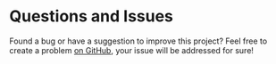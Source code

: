 # Questions and Issues

Found a bug or have a suggestion to improve this project? Feel free to create a problem [on GitHub](https://github.com/Pavlusha311245/nginx-unit-php-sdk/issues), your issue will be addressed for sure!

